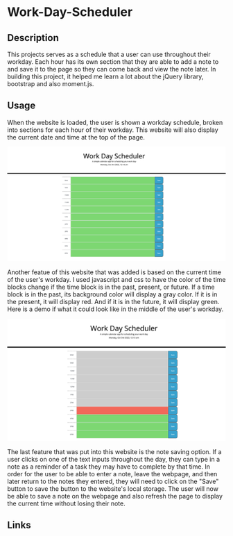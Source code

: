 # Work-Day-Scheduler

## Description

This projects serves as a schedule that a user can use throughout their workday. Each hour has its own section that they are able to add a note to and save it to the page so they can come back and view the note later. In building this project, it helped me learn a lot about the jQuery library, bootstrap and also moment.js.

## Usage

When the website is loaded, the user is shown a workday schedule, broken into sections for each hour of their workday. This website will also display the current date and time at the top of the page.

![schedule website homepage](./assets/images/homepage.png)

Another featue of this website that was added is based on the current time of the user's workday. I used javascript and css to have the color of the time blocks change if the time block is in the past, present, or future. If a time block is in the past, its background color will display a gray color. If it is in the present, it will display red. And if it is in the future, it will display green. Here is a demo if what it could look like in the middle of the user's workday.

![schedule website homepage in midday](./assets/images/midday.png)

The last feature that was put into this website is the note saving option. If a user clicks on one of the text inputs throughout the day, they can type in a note as a reminder of a task they may have to complete by that time. In order for the user to be able to enter a note, leave the webpage, and then later return to the notes they entered, they will need to click on the "Save" button to save the button to the website's local storage. The user will now be able to save a note on the webpage and also refresh the page to display the current time without losing their note.

## Links


